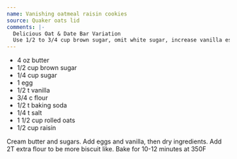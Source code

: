 ```yaml
---
name: Vanishing oatmeal raisin cookies
source: Quaker oats lid
comments: |-
  Delicious Oat & Date Bar Variation
  Use 1/2 to 3/4 cup brown sugar, omit white sugar, increase vanilla essence to 1 t and 1 cup chopped dates instead of 1/2 cup raisins.  Place in a  greased  bar tray.  Cook for 18 minutes and cut into bars while warm.
---
```


* 4 oz butter
* 1/2 cup brown sugar
* 1/4 cup sugar
* 1 egg
* 1/2 t vanilla
* 3/4 c flour
* 1/2 t baking soda
* 1/4 t salt
* 1 1/2 cup rolled oats
* 1/2 cup raisin

Cream butter and sugars.  Add eggs and vanilla, then dry ingredients.  Add 2T extra flour to be more biscuit like.  Bake for 10-12 minutes at 350F

